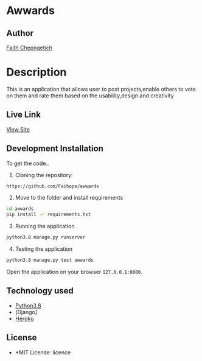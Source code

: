 # Awwards
## Author

[Faith Chepngetich](https://github.com/Faihope)

# Description

This is an application that allows user to post projects,enable others to vote on them and rate them based on the usability,design and creativity
## Live Link
[View Site]()

## Development Installation
To get the code..

1. Cloning the repository:
  ```bash
https://github.com/Faihope/awwards
  ```
2. Move to the folder and install requirements
  ```bash
  cd awwards
  pip install -r requirements.txt
  ```
3. Running the application
  ```bash
  python3.8 manage.py runserver
  ```
4. Testing the application
  ```bash
  python3.8 manage.py test awwards
  ```
Open the application on your browser `127.0.0.1:8000`.


## Technology used

* [Python3.8](https://www.python.org/)
* [Django]
* [Heroku](https://heroku.com)


## License
* *MIT License: licence